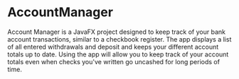 # AccountManager
Account Manager is a JavaFX project designed to keep track of your bank account transactions, similar to a checkbook register. The app displays a list of all entered withdrawals and deposit and keeps your different account totals up to date. Using the app will allow you to keep track of your account totals even when checks you've written go uncashed for long periods of time. 
